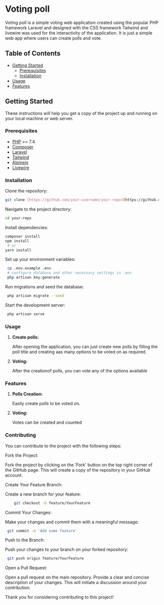 # Voting poll

Voting poll is a simple voting web application created using the popular PHP framework Laravel and designed with the CSS framework Tailwind and livewire was used for the interactivity of the application. It is just a simple web app where users can create polls and vote.


## Table of Contents

- [Getting Started](#getting-started)
  - [Prerequisites](#prerequisites)
  - [Installation](#installation)
- [Usage](#usage)
- [Features](#features)

  
## Getting Started

These instructions will help you get a copy of the project up and running on your local machine or web server.

### Prerequisites

- [PHP](https://www.php.net/) >= 7.4
- [Composer](https://getcomposer.org/)
- [Laravel](https://laravel.com/)
- [Tailwind](https://tailwindcss.com/)
- [Alpinejs](https://alpinejs.dev/)
- [Livewire](https://laravel-livewire.com/)

### Installation

Clone the repository:

   ```bash
   git clone [https://github.com/your-username/your-repo](https://github.com/Olami2596/LARAVEL-VOTING-POLL).git
   ```

Navigate to the project directory:

   ```bash
   cd your-repo
   ```

Install dependencies:

   ```bash
   composer install
   npm install
    # or
   yarn install
   ```

Set up your environment variables:

   ```bash
    cp .env.example .env
    # configure database and other necessary settings in .env
    php artisan key:generate
   ```

Run migrations and seed the database:

   ```bash
    php artisan migrate --seed
   ```

Start the development server:

   ```bash
    php artisan serve
   ```


### Usage

1. **Create polls:**

   After opening the application, you can just create new polls by filling the poll title and creating aas many options to be voted on as required.

2. **Voting:**

   After the creationof polls, you can vote any of the options available

### Features

1. **Polls Creation:**
   
   Easily create polls to be voted on.

2. **Voting:**
   
   Votes can be created and counted




### Contributing

You can contribute to the project with the following steps:


Fork the Project:

Fork the project by clicking on the 'Fork' button on the top right corner of the GitHub page. This will create a copy of the repository in your GitHub account.


Create Your Feature Branch:

Create a new branch for your feature:

   ```bash
       git checkout -b feature/YourFeature

   ```

Commit Your Changes:

Make your changes and commit them with a meaningful message:

   ```bash
    git commit -m 'Add some feature'

   ```

Push to the Branch:

Push your changes to your branch on your forked repository:

   ```bash
    git push origin feature/YourFeature

   ```

Open a Pull Request:

Open a pull request on the main repository. Provide a clear and concise description of your changes. This will initiate a discussion around your contribution.

Thank you for considering contributing to this project!



